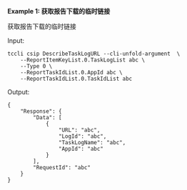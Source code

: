 **Example 1: 获取报告下载的临时链接**

获取报告下载的临时链接

Input: 

```
tccli csip DescribeTaskLogURL --cli-unfold-argument  \
    --ReportItemKeyList.0.TaskLogList abc \
    --Type 0 \
    --ReportTaskIdList.0.AppId abc \
    --ReportTaskIdList.0.TaskIdList abc
```

Output: 
```
{
    "Response": {
        "Data": [
            {
                "URL": "abc",
                "LogId": "abc",
                "TaskLogName": "abc",
                "AppId": "abc"
            }
        ],
        "RequestId": "abc"
    }
}
```

